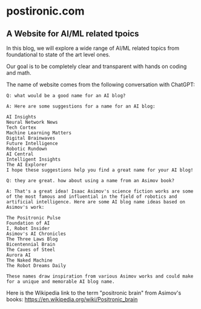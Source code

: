 # postironic.com
## A Website for AI/ML related tpoics

In this blog, we will explore a wide range of AI/ML related topics from foundational to state of the art level ones. 

Our goal is to be completely clear and transparent with hands on coding and math. 

The name of website comes from the following conversation with ChatGPT:

```
Q: what would be a good name for an AI blog?

A: Here are some suggestions for a name for an AI blog:

AI Insights
Neural Network News
Tech Cortex
Machine Learning Matters
Digital Brainwaves
Future Intelligence
Robotic Rundown
AI Central
Intelligent Insights
The AI Explorer
I hope these suggestions help you find a great name for your AI blog!

Q: they are great. how about using a name from an Asimov book?

A: That's a great idea! Isaac Asimov's science fiction works are some of the most famous and influential in the field of robotics and artificial intelligence. Here are some AI blog name ideas based on Asimov's work:

The Positronic Pulse
Foundation of AI
I, Robot Insider
Asimov's AI Chronicles
The Three Laws Blog
Bicentennial Brain
The Caves of Steel
Aurora AI
The Naked Machine
The Robot Dreams Daily

These names draw inspiration from various Asimov works and could make for a unique and memorable AI blog name.
```

Here is the Wikipedia link to the term "positronic brain" from Asimov's books:
https://en.wikipedia.org/wiki/Positronic_brain
